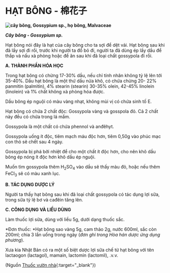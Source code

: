 # HẠT BÔNG - 棉花子

**![cây bông, Gossypium sp., họ bông, Malvaceae](/imgs/caythuoc/dtl/hat-bong.jpg)**

***Cây bông - Gossypium sp.***

Hạt bông nói đây là hạt của cây bông cho ta sợi để dệt vải. Hạt bông sau khi đã lấy sợi đi rồi, trước khi người ta đổ bỏ đi, người ta đã dùng ép lấy dầu để thắp và nấu xà phòng hoặc để ăn sau khi đã loại chất gossypola đi rồi.

**A. THÀNH PHẦN HÓA HỌC**

Trong hạt bông có chừng 17-30% dầu, nếu chỉ tính nhân không tỷ lệ lên tới 35-40%. Dầu hạt bông là một thứ dầu nửa khô, có chứa chừng 20- 22% panmitin (palmitin), 4% stearin (stearin) 30-35% olein, 42-45% linolein (linolein) và 1% chất không xà phòng hóa được.

Dầu bông ép nguội có màu vàng nhạt, không mùi vị có chứa sinh tố E.

Hạt bông có chứa 2 chất độc: Gossypola vàng và gosspola đỏ. Cả 2 chất này đều có chứa trong lá mầm.

Gossypola là một chất có chứa phennol và anđêhyt.

Gossypola uống ít độc, tiêm mạch máu độc hơn, tiêm 0,50g vào phúc mạc con thỏ sẽ chết sau 4 ngày.

Gossypola bị phá bởi nhiệt để cho một chất ít độc hơn, cho nên khô dầu bông ép nóng ít độc hơn khô dầu ép nguội.

Muốn tìm gossypola thêm H<sub>2</sub>SO<sub>4</sub> vào dầu sẽ thấy màu đỏ, hoặc nếu thêm FeCl<sub>3</sub> sẽ có màu xanh lục.

**B. TÁC DỤNG DƯỢC LÝ**

Người ta thấy hạt bông sau khi đã loại chất gossypola có tác dụng lợi sữa, trong sữa tỷ lệ bơ và cađêin tăng lên.

**C. CÔNG DỤNG VÀ LIỀU DÙNG**

Làm thuốc lợi sữa, dùng với liều 5g, dưới dạng thuốc sắc.

*Đơn thuốc: *Hạt bông sao vàng 5g, cam thảo 2g, nước 600ml, sắc còn 200ml; chia 3 lần uống trong ngày (*đơn ghi trong Hòa hán dược ứng dụng phương*).

Xưa kia Nhật Bản có ra một số biệt dược lợi sữa chế từ hạt bông với tên lactaogon (lactagol), mamain, lactomin (lactomil), .v.v.


(Nguồn [Thuốc vườn nhà](http://thuocvuonnha.com){:target="_blank"})